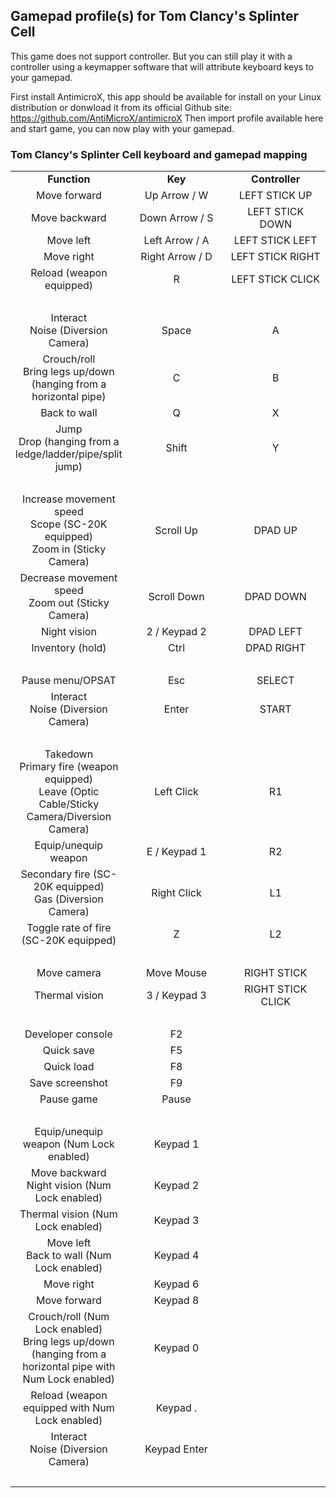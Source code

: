 ## Gamepad profile(s) for Tom Clancy's Splinter Cell

This game does not support controller.
But you can still play it with a controller using a keymapper software that will attribute keyboard keys to your gamepad.

First install AntimicroX, this app should be available for install on your Linux distribution or donwload it from its official Github site: 
https://github.com/AntiMicroX/antimicroX
Then import profile available here and start game, you can now play with your gamepad.

### Tom Clancy's Splinter Cell keyboard and gamepad mapping

<table width="600" data-cellpadding="2" data-cellspacing="0">
<colgroup>
<col style="width: 33%" />
<col style="width: 33%" />
<col style="width: 33%" />
</colgroup>
<tbody>
<tr class="odd">
<td style="text-align: center;" height="17" data-valign="middle" data-bgcolor="#B4C7DC"><strong>Function</strong></td>
<td style="text-align: center;" data-valign="middle" data-bgcolor="#B4C7DC"><strong>Key</strong></td>
<td style="text-align: center;" data-valign="middle" data-bgcolor="#B4C7DC"><strong>Controller</strong></td>
</tr>
<tr class="even">
<td style="text-align: center;" height="17" data-valign="middle">Move forward</td>
<td style="text-align: center;" data-valign="middle">Up Arrow / W</td>
<td style="text-align: center;" data-valign="middle">LEFT STICK UP</td>
</tr>
<tr class="odd">
<td style="text-align: center;" height="17" data-valign="middle">Move backward</td>
<td style="text-align: center;" data-valign="middle">Down Arrow / S</td>
<td style="text-align: center;" data-valign="middle">LEFT STICK DOWN</td>
</tr>
<tr class="even">
<td style="text-align: center;" height="17" data-valign="middle">Move left</td>
<td style="text-align: center;" data-valign="middle">Left Arrow / A</td>
<td style="text-align: center;" data-valign="middle">LEFT STICK LEFT</td>
</tr>
<tr class="odd">
<td style="text-align: center;" height="17" data-valign="middle">Move right</td>
<td style="text-align: center;" data-valign="middle">Right Arrow / D</td>
<td style="text-align: center;" data-valign="middle">LEFT STICK RIGHT</td>
</tr>
<tr class="even">
<td style="text-align: center;" height="17" data-valign="middle">Reload (weapon equipped)</td>
<td style="text-align: center;" data-valign="middle">R</td>
<td style="text-align: center;">LEFT STICK CLICK</td>
</tr>
<tr class="odd">
<td style="text-align: center;" height="17" data-valign="middle" data-bgcolor="#B4C7DC"><br />
</td>
<td style="text-align: center;" data-valign="middle" data-bgcolor="#B4C7DC"><br />
</td>
<td style="text-align: center;" data-valign="middle" data-bgcolor="#B4C7DC"><br />
</td>
</tr>
<tr class="even">
<td style="text-align: center;" height="32" data-valign="middle">Interact<br />
Noise (Diversion Camera)</td>
<td style="text-align: center;" data-valign="middle">Space</td>
<td style="text-align: center;" data-valign="middle">A</td>
</tr>
<tr class="odd">
<td style="text-align: center;" height="47" data-valign="middle">Crouch/roll<br />
Bring legs up/down (hanging from a horizontal pipe)</td>
<td style="text-align: center;" data-valign="middle">C</td>
<td style="text-align: center;" data-valign="middle">B</td>
</tr>
<tr class="even">
<td style="text-align: center;" height="17" data-valign="middle">Back to wall</td>
<td style="text-align: center;" data-valign="middle">Q</td>
<td style="text-align: center;" data-valign="middle">X</td>
</tr>
<tr class="odd">
<td style="text-align: center;" height="47" data-valign="middle">Jump<br />
Drop (hanging from a ledge/ladder/pipe/split jump)</td>
<td style="text-align: center;" data-valign="middle">Shift</td>
<td style="text-align: center;" data-valign="middle">Y</td>
</tr>
<tr class="even">
<td style="text-align: center;" height="17" data-valign="middle" data-bgcolor="#B4C7DC"><br />
</td>
<td style="text-align: center;" data-valign="middle" data-bgcolor="#B4C7DC"><br />
</td>
<td style="text-align: center;" data-valign="middle" data-bgcolor="#B4C7DC"><br />
</td>
</tr>
<tr class="odd">
<td style="text-align: center;" height="47" data-valign="middle">Increase movement speed<br />
Scope (SC-20K equipped)<br />
Zoom in (Sticky Camera)</td>
<td style="text-align: center;" data-valign="middle">Scroll Up</td>
<td style="text-align: center;" data-valign="middle">DPAD UP</td>
</tr>
<tr class="even">
<td style="text-align: center;" height="32" data-valign="middle">Decrease movement speed<br />
Zoom out (Sticky Camera)</td>
<td style="text-align: center;" data-valign="middle">Scroll Down</td>
<td style="text-align: center;" data-valign="middle">DPAD DOWN</td>
</tr>
<tr class="odd">
<td style="text-align: center;" height="17" data-valign="middle">Night vision</td>
<td style="text-align: center;" data-valign="middle">2 / Keypad 2</td>
<td style="text-align: center;" data-valign="middle">DPAD LEFT</td>
</tr>
<tr class="even">
<td style="text-align: center;" height="17" data-valign="middle">Inventory (hold)</td>
<td style="text-align: center;" data-valign="middle">Ctrl</td>
<td style="text-align: center;" data-valign="middle">DPAD RIGHT</td>
</tr>
<tr class="odd">
<td style="text-align: center;" height="17" data-valign="middle" data-bgcolor="#B4C7DC"><br />
</td>
<td style="text-align: center;" data-valign="middle" data-bgcolor="#B4C7DC"><br />
</td>
<td style="text-align: center;" data-valign="middle" data-bgcolor="#B4C7DC"><br />
</td>
</tr>
<tr class="even">
<td style="text-align: center;" height="17" data-valign="middle">Pause menu/OPSAT</td>
<td style="text-align: center;" data-valign="middle">Esc</td>
<td style="text-align: center;" data-valign="middle">SELECT</td>
</tr>
<tr class="odd">
<td style="text-align: center;" height="32" data-valign="middle">Interact<br />
Noise (Diversion Camera)</td>
<td style="text-align: center;" data-valign="middle">Enter</td>
<td style="text-align: center;" data-valign="middle">START</td>
</tr>
<tr class="even">
<td style="text-align: center;" height="17" data-valign="middle" data-bgcolor="#B4C7DC"><br />
</td>
<td style="text-align: center;" data-valign="middle" data-bgcolor="#B4C7DC"><br />
</td>
<td style="text-align: center;" data-valign="middle" data-bgcolor="#B4C7DC"><br />
</td>
</tr>
<tr class="odd">
<td style="text-align: center;" height="62" data-valign="middle">Takedown<br />
Primary fire (weapon equipped)<br />
Leave (Optic Cable/Sticky Camera/Diversion Camera)</td>
<td style="text-align: center;" data-valign="middle">Left Click</td>
<td style="text-align: center;" data-valign="middle">R1</td>
</tr>
<tr class="even">
<td style="text-align: center;" height="17" data-valign="middle">Equip/unequip weapon</td>
<td style="text-align: center;" data-valign="middle">E / Keypad 1</td>
<td style="text-align: center;" data-valign="middle">R2</td>
</tr>
<tr class="odd">
<td style="text-align: center;" height="32" data-valign="middle">Secondary fire (SC-20K equipped)<br />
Gas (Diversion Camera)</td>
<td style="text-align: center;" data-valign="middle">Right Click</td>
<td style="text-align: center;" data-valign="middle">L1</td>
</tr>
<tr class="even">
<td style="text-align: center;" height="32" data-valign="middle">Toggle rate of fire (SC-20K equipped)</td>
<td style="text-align: center;" data-valign="middle">Z</td>
<td style="text-align: center;" data-valign="middle">L2</td>
</tr>
<tr class="odd">
<td style="text-align: center;" height="17" data-valign="middle" data-bgcolor="#B4C7DC"><br />
</td>
<td style="text-align: center;" data-valign="middle" data-bgcolor="#B4C7DC"><br />
</td>
<td style="text-align: center;" data-valign="middle" data-bgcolor="#B4C7DC"><br />
</td>
</tr>
<tr class="even">
<td style="text-align: center;" height="17" data-valign="middle">Move camera</td>
<td style="text-align: center;" data-valign="middle">Move Mouse</td>
<td style="text-align: center;" data-valign="middle">RIGHT STICK</td>
</tr>
<tr class="odd">
<td style="text-align: center;" height="17" data-valign="middle">Thermal vision</td>
<td style="text-align: center;" data-valign="middle">3 / Keypad 3</td>
<td style="text-align: center;" data-valign="middle">RIGHT STICK CLICK</td>
</tr>
<tr class="even">
<td style="text-align: center;" height="17" data-valign="middle" data-bgcolor="#B4C7DC"><br />
</td>
<td style="text-align: center;" data-valign="middle" data-bgcolor="#B4C7DC"><br />
</td>
<td style="text-align: center;" data-valign="middle" data-bgcolor="#B4C7DC"><br />
</td>
</tr>
<tr class="odd">
<td style="text-align: center;" height="17" data-valign="middle">Developer console</td>
<td style="text-align: center;" data-valign="middle">F2</td>
<td style="text-align: center;" data-valign="middle" data-bgcolor="#B4C7DC"><br />
</td>
</tr>
<tr class="even">
<td style="text-align: center;" height="17" data-valign="middle">Quick save</td>
<td style="text-align: center;" data-valign="middle">F5</td>
<td style="text-align: center;" data-valign="middle" data-bgcolor="#B4C7DC"><br />
</td>
</tr>
<tr class="odd">
<td style="text-align: center;" height="17" data-valign="middle">Quick load</td>
<td style="text-align: center;" data-valign="middle">F8</td>
<td style="text-align: center;" data-valign="middle" data-bgcolor="#B4C7DC"><br />
</td>
</tr>
<tr class="even">
<td style="text-align: center;" height="17" data-valign="middle">Save screenshot</td>
<td style="text-align: center;" data-valign="middle">F9</td>
<td style="text-align: center;" data-valign="middle" data-bgcolor="#B4C7DC"><br />
</td>
</tr>
<tr class="odd">
<td style="text-align: center;" height="17" data-valign="middle">Pause game</td>
<td style="text-align: center;" data-valign="middle">Pause</td>
<td style="text-align: center;" data-valign="middle" data-bgcolor="#B4C7DC"><br />
</td>
</tr>
<tr class="even">
<td style="text-align: center;" height="17" data-valign="middle" data-bgcolor="#B4C7DC"><br />
</td>
<td style="text-align: center;" data-valign="middle" data-bgcolor="#B4C7DC"><br />
</td>
<td style="text-align: center;" data-valign="middle" data-bgcolor="#B4C7DC"><br />
</td>
</tr>
<tr class="odd">
<td style="text-align: center;" height="32" data-valign="middle">Equip/unequip weapon (Num Lock enabled)</td>
<td style="text-align: center;" data-valign="middle">Keypad 1</td>
<td style="text-align: center;" data-valign="middle" data-bgcolor="#B4C7DC"><br />
</td>
</tr>
<tr class="even">
<td style="text-align: center;" height="32" data-valign="middle">Move backward<br />
Night vision (Num Lock enabled)</td>
<td style="text-align: center;" data-valign="middle">Keypad 2</td>
<td style="text-align: center;" data-valign="middle" data-bgcolor="#B4C7DC"><br />
</td>
</tr>
<tr class="odd">
<td style="text-align: center;" height="32" data-valign="middle">Thermal vision (Num Lock enabled)</td>
<td style="text-align: center;" data-valign="middle">Keypad 3</td>
<td style="text-align: center;" data-valign="middle" data-bgcolor="#B4C7DC"><br />
</td>
</tr>
<tr class="even">
<td style="text-align: center;" height="32" data-valign="middle">Move left<br />
Back to wall (Num Lock enabled)</td>
<td style="text-align: center;" data-valign="middle">Keypad 4</td>
<td style="text-align: center;" data-valign="middle" data-bgcolor="#B4C7DC"><br />
</td>
</tr>
<tr class="odd">
<td style="text-align: center;" height="17" data-valign="middle">Move right</td>
<td style="text-align: center;" data-valign="middle">Keypad 6</td>
<td style="text-align: center;" data-valign="middle" data-bgcolor="#B4C7DC"><br />
</td>
</tr>
<tr class="even">
<td style="text-align: center;" height="17" data-valign="middle">Move forward</td>
<td style="text-align: center;" data-valign="middle">Keypad 8</td>
<td style="text-align: center;" data-valign="middle" data-bgcolor="#B4C7DC"><br />
</td>
</tr>
<tr class="odd">
<td style="text-align: center;" height="62" data-valign="middle">Crouch/roll (Num Lock enabled)<br />
Bring legs up/down (hanging from a horizontal pipe with Num Lock enabled)</td>
<td style="text-align: center;" data-valign="middle">Keypad 0</td>
<td style="text-align: center;" data-valign="middle" data-bgcolor="#B4C7DC"><br />
</td>
</tr>
<tr class="even">
<td style="text-align: center;" height="32" data-valign="middle">Reload (weapon equipped with Num Lock enabled)</td>
<td style="text-align: center;" data-valign="middle">Keypad .</td>
<td style="text-align: center;" data-valign="middle" data-bgcolor="#B4C7DC"><br />
</td>
</tr>
<tr class="odd">
<td style="text-align: center;" height="32" data-valign="middle">Interact<br />
Noise (Diversion Camera)</td>
<td style="text-align: center;" data-valign="middle">Keypad Enter</td>
<td style="text-align: center;" data-valign="middle" data-bgcolor="#B4C7DC"><br />
</td>
</tr>
<tr class="even">
<td style="text-align: left;" height="17" data-bgcolor="#B4C7DC"><br />
</td>
<td style="text-align: left;" data-bgcolor="#B4C7DC"><br />
</td>
</tr>
</tbody>
</table>
